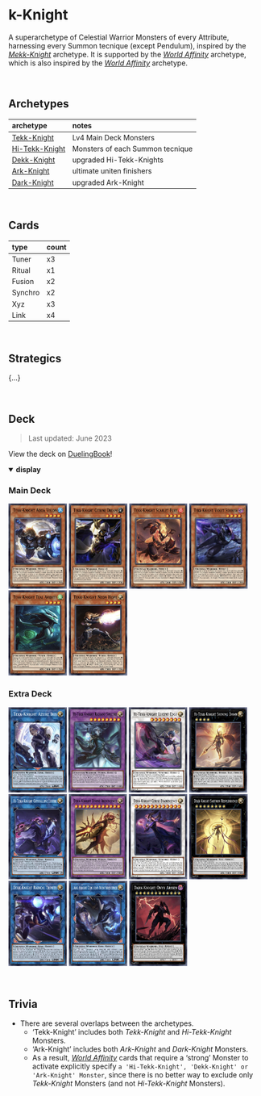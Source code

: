 # k-Knight

A superarchetype of Celestial Warrior Monsters of every Attribute, harnessing every Summon tecnique (except Pendulum), inspired by the [*Mekk-Knight*](https://yugipedia.com/wiki/Mekk-Knight) archetype. It is supported by the [*World Affinity*](World%20Affinity.md) archetype, which is also inspired by the [*World Affinity*](https://yugipedia.com/wiki/World_Legacy) archetype.


<br>


## Archetypes

| archetype | notes |
| :-------- | :---- |
| [Tekk-Knight](Tekk-Knight.md) | Lv4 Main Deck Monsters |
| [Hi-Tekk-Knight](Tekk-Knight.md) | Monsters of each Summon tecnique |
| [Dekk-Knight](Dekk-Knight.md) | upgraded Hi-Tekk-Knights |
| [Ark-Knight](Ark-Knight.md) | ultimate uniten finishers |
| [Dark-Knight](Ark-Knight.md) | upgraded Ark-Knight |


<br>


## Cards

| type | count |
| :--- | :---- |
| Tuner   | x3 |
| Ritual  | x1 |
| Fusion  | x2 |
| Synchro | x2 |
| Xyz     | x3 |
| Link    | x4 |


<br>


## Strategics

{...}


<br>


## Deck

> Last updated: June 2023

View the deck on [DuelingBook](https://duelingbook.com/deck?id=12012335)!

<details open>
  <summary> <b> display </b> </summary>

### Main Deck
<img src="../../.assets/cards/monsters/Aqua Vision.png" height="169px"
title="">
<img src="../../.assets/cards/monsters/Citrine Dream.png" height="169px"
title="">
<img src="../../.assets/cards/monsters/Scarlet Fury.png" height="169px"
title="">
<img src="../../.assets/cards/monsters/Violet Sorrow.png" height="169px"
title="">
<img src="../../.assets/cards/monsters/Teal Avidity.png" height="169px"
title="">
<img src="../../.assets/cards/monsters/Neon Hope.png" height="169px"
title="">

### Extra Deck
<img src="../../.assets/cards/link/Azure Iris.png" height="169px"
title="">
<img src="../../.assets/cards/fusion/Radiant Spectre.png" height="169px"
title="">
<img src="../../.assets/cards/synchro/Lucent Edge.png" height="169px"
title="">
<img src="../../.assets/cards/xyz/Shining Dawn.png" height="169px"
title="">
<img src="../../.assets/cards/link/Crystalline Lustre.png" height="169px"
title="">
<img src="../../.assets/cards/fusion/Divine Iridescence.png" height="169px"
title="">
<img src="../../.assets/cards/synchro/Cerise Evanescence.png" height="169px"
title="">
<img src="../../.assets/cards/xyz/Saffron Resplendence.png" height="169px"
title="">
<img src="../../.assets/cards/link/Radical Trinity.png" height="169px"
title="">
<img src="../../.assets/cards/link/Cerulean Aventurescence.png" height="169px"
title="">
<img src="../../.assets/cards/xyz/Onyx Arisen.png" height="169px"
title="">

</details>


<br>


## Trivia

- There are several overlaps between the archetypes.
  - ‘Tekk-Knight’ includes both *Tekk-Knight* and *Hi-Tekk-Knight* Monsters.
  - ‘Ark-Knight’ includes both *Ark-Knight* and *Dark-Knight* Monsters.
  - As a result, [*World Affinity*](World%20Affinity.md) cards that require a ‘strong’ Monster to activate explicitly specify `a 'Hi-Tekk-Knight', 'Dekk-Knight' or 'Ark-Knight' Monster`, since there is no better way to exclude only *Tekk-Knight* Monsters (and not *Hi-Tekk-Knight* Monsters).
